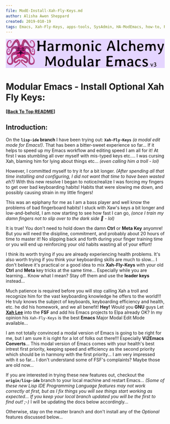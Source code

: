 ```yaml
---
file: ModE-Install-Xah-Fly-Keys.md
author: Alisha Awen Sheppard
created: 2019-010-19
tags: Emacs, Xah-Fly-Keys, apps-tools, SysAdmin, HA-ModEmacs, how-to, README 
---
```

<!-- #Emacs #Xah-Fly-Keys #apps-tools #SysAdmin #HA-ModEmacs #how-to #README -->

![Banner](./media/Modular-Emacs-Github-Banner-v3.png)

# Modular Emacs - Install Optional Xah Fly Keys:

**[\[Back To Top README\]](../README.md)**

## Introduction:

On the **`lisp-ide` branch** I have been trying out: **`Xah-Fly-Keys`** _(a modal edit mode for Emacs!)_.  That has been a bitter-sweet experience so far...  If it helps to speed up my Emacs workflow and editing speed I am all for it!  At first I was stumbling all over myself with mis-typed keys etc.... I was cursing Xah, blaming him for lying about things etc... _(even calling him a troll - lol)_ 

However, I committed myself to try it for a bit longer. _(After spending all that time installing and configuring, I did not want that time to have been wasted eh?)_ With this new resolve I began to notice/realize I was forcing my fingers to get over bad keyboarding habits! Habits that were slowing me down, and possibly causing strain in my little fingers!

This was an epiphany for me as I am a bass player and well know the problems of bad fingerboard habits!  I stuck with Xaw's keys a bit longer and low-and-behold, I am now starting to see how fast I can go, _(once I train my damn fingers not to slip over to the dark side :space_invader: - lol)_

It is true!  You don't need to hold down the damn **Ctrl** or **Meta Key** anyomre!  But you will need the disipline, commitment, and probably about 20 hours of time to master it!  No slipping back and forth during your finger training time or you will end up reinforcing your old habits wasting all of your effort!

I think its worth trying if you are already experiencing health problems.  It's also worth trying if you think your keyboarding skills are much to slow...  I don't believe it's practical or a good idea to mix **Xah-Fly-Keys** with your old **Ctrl** and **Meta** key tricks at the same time... Especially while you are learning... Know what I mean?  Stay off them and use the **leader keys** instead...

Much patience is required before you will stop calling Xah a troll and recognize him for the vast keyboarding knowledge he offers to the world!!!  He truly knows the subject of keyboards, keyboarding efficiency and health, etc.  he did his homework, and we all benefit!  **Hey!** Would you **GNU** guys Let **[Xah Lee](https://github.com/xahlee)** into the **FSF** and add his Emacs projects to Elpa already OK? In my opinion his `Xah-Fly-Keys` is the best **Emacs** Major Modal Edit Mode available...  

I am not totally convinced a modal version of Emacs is going to be right for me, but I am sure it is right for a lot of folks out there!!!  Especially **Vi2Emacs Converts**...  This modal version of Emacs comes with your health's best intrest first priority, keeping speed and efficiency as the second priority which should be in harmony with the first priority...  I am very impressed with it so far... I don't understand some of FSF's complaints?  Maybe those are old now...

If you are interested in trying these new features out, checkout the **`origin/lisp-ide`** branch to your local machine and restart Emacs... _(Some of these new Lisp IDE Programming Language features may not work correctly at first, but as I fix things you will see things start working as expected...  If you keep your local branch updated you will be the first to find out! ;-)_ I will be updating the docs below accordingly...

Otherwise, stay on the master branch and don't install any of the _Optional_ features discussed below...
